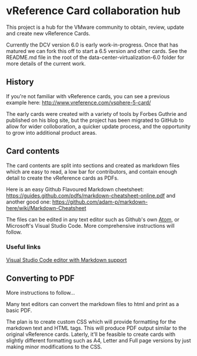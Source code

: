 # vReference Card collaboration hub
This project is a hub for the VMware community to obtain, review, update and create new vReference Cards. 

Currently the DCV version 6.0 is early work-in-progress. Once that has matured we can fork this off to start a 6.5 version and other cards.  See the README.md file in the root of the data-center-virtualization-6.0 folder for more details of the current work.

## History
If you're not familiar with vReference cards, you can see a previous example here: http://www.vreference.com/vsphere-5-card/

The early cards were created with a variety of tools by Forbes Guthrie and published on his blog site, but the project has been migrated to GitHub to allow for wider colloboration, a quicker update process, and the opportunity to grow into additional product areas.

## Card contents
The card contents are split into sections and created as markdown files which are easy to read, a low bar for contributors, and contain enough detail to create the vReference cards as PDFs.

Here is an easy Github Flavoured Markdown cheetsheet:
https://guides.github.com/pdfs/markdown-cheatsheet-online.pdf
and another good one:
https://github.com/adam-p/markdown-here/wiki/Markdown-Cheatsheet

The files can be edited in any text editor such as Github's own [Atom](https://atom.io/), or Microsoft's Visual Studio Code.  More comprehensive instructions will follow.

### Useful links  
[Visual Studio Code editor with Markdown support](https://code.visualstudio.com/Docs/languages/markdown)

## Converting to PDF
More instructions to follow...

Many text editors can convert the markdown files to html and print as a basic PDF.

The plan is to create custom CSS which will provide formatting for the markdown text and HTML tags. This will produce PDF output similar to the original vReference cards. Laterly, it'll be feasible to create cards with slightly different formatting such as A4, Letter and Full page versions by just making minor modifications to the CSS.